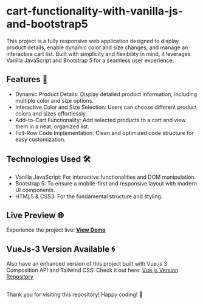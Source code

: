 # cart-functionality-with-vanilla-js-and-bootstrap5
 
This project is a fully responsive web application designed to display product details, enable dynamic color and size changes, and manage an interactive cart list. Built with simplicity and flexibility in mind, it leverages Vanilla JavaScript and Bootstrap 5 for a seamless user experience.

## Features 🚀

- Dynamic Product Details: Display detailed product information, including multiple color and size options.
- Interactive Color and Size Selection: Users can choose different product colors and sizes effortlessly.
- Add-to-Cart Functionality: Add selected products to a cart and view them in a neat, organized list.
- Full-Row Code Implementation: Clean and optimized code structure for easy customization.

## Technologies Used 🛠️ 

- Vanilla JavaScript: For interactive functionalities and DOM manipulation.
- Bootstrap 5: To ensure a mobile-first and responsive layout with modern UI components.
- HTML5 & CSS3: For the fundamental structure and styling.

## Live Preview 🌐

Experience the project live: [**View Demo**](https://cart-vanilla-js.netlify.app/)

## VueJs-3 Version Available 🌀

Also have an enhanced version of this project built with Vue.js 3 Composition API and Tailwind CSS! Check it out here: [Vue.js Version Repository](https://github.com/fahimahmedd/cart-functionality-with-vue-js-and-tailwindcss)

## 
Thank you for visiting this repository! Happy coding! 🎉
